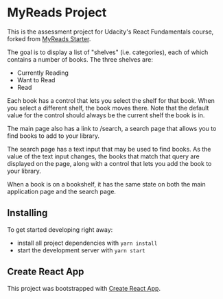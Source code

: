 # MyReads Project

This is the assessment project for Udacity's React Fundamentals course, forked from [MyReads Starter](https://github.com/udacity/reactnd-project-myreads-starter). 

The goal is to display a list of "shelves" (i.e. categories), each of which contains a number of books. The three shelves are:

* Currently Reading
* Want to Read
* Read

Each book has a control that lets you select the shelf for that book. When you select a different shelf, the book moves there. Note that the default value for the control should always be the current shelf the book is in.

The main page also has a link to /search, a search page that allows you to find books to add to your library.

The search page has a text input that may be used to find books. As the value of the text input changes, the books that match that query are displayed on the page, along with a control that lets you add the book to your library.

When a book is on a bookshelf, it has the same state on both the main application page and the search page.

## Installing

To get started developing right away:

* install all project dependencies with `yarn install`
* start the development server with `yarn start`


## Create React App

This project was bootstrapped with [Create React App](https://github.com/facebookincubator/create-react-app). 
